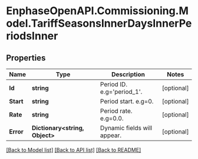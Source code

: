 # EnphaseOpenAPI.Commissioning.Model.TariffSeasonsInnerDaysInnerPeriodsInner

## Properties

Name | Type | Description | Notes
------------ | ------------- | ------------- | -------------
**Id** | **string** | Period ID. e.g&#x3D;&#39;period_1&#39;. | [optional] 
**Start** | **string** | Period start. e.g&#x3D;0. | [optional] 
**Rate** | **string** | Period rate. e.g&#x3D;0.0. | [optional] 
**Error** | **Dictionary&lt;string, Object&gt;** | Dynamic fields will appear. | [optional] 

[[Back to Model list]](../README.md#documentation-for-models) [[Back to API list]](../README.md#documentation-for-api-endpoints) [[Back to README]](../README.md)

